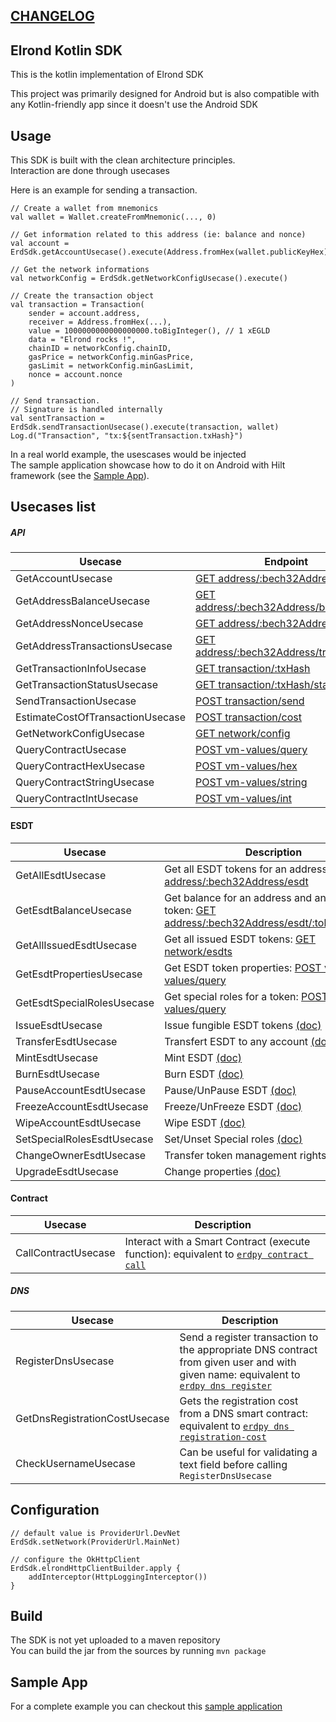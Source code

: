 
## [CHANGELOG](CHANGELOG.md)

## Elrond Kotlin SDK

This is the kotlin implementation of Elrond SDK

This project was primarily designed for Android but is also compatible with any Kotlin-friendly app since it doesn't use the Android SDK

## Usage
This SDK is built with the clean architecture principles.  
Interaction are done through usecases

Here is an example for sending a transaction.
```
// Create a wallet from mnemonics
val wallet = Wallet.createFromMnemonic(..., 0)

// Get information related to this address (ie: balance and nonce)
val account = ErdSdk.getAccountUsecase().execute(Address.fromHex(wallet.publicKeyHex))

// Get the network informations
val networkConfig = ErdSdk.getNetworkConfigUsecase().execute()

// Create the transaction object
val transaction = Transaction(
    sender = account.address,
    receiver = Address.fromHex(...),
    value = 1000000000000000000.toBigInteger(), // 1 xEGLD
    data = "Elrond rocks !",
    chainID = networkConfig.chainID,
    gasPrice = networkConfig.minGasPrice,
    gasLimit = networkConfig.minGasLimit,
    nonce = account.nonce
)

// Send transaction.
// Signature is handled internally
val sentTransaction = ErdSdk.sendTransactionUsecase().execute(transaction, wallet)
Log.d("Transaction", "tx:${sentTransaction.txHash}")
```

In a real world example, the usescases would be injected  
The sample application showcase how to do it on Android with Hilt framework (see the [Sample App](#sample-app)).

## Usecases list

##### API
| Usecase  | Endpoint  |
| ------------- | ------------- |
| GetAccountUsecase  |  [GET address/:bech32Address](https://docs.elrond.com/sdk-and-tools/rest-api/addresses/#get-address) |
| GetAddressBalanceUsecase  | [GET address/:bech32Address/balance](https://docs.elrond.com/sdk-and-tools/rest-api/addresses/#get-address-balance) |
| GetAddressNonceUsecase  | [GET address/:bech32Address/nonce](https://docs.elrond.com/sdk-and-tools/rest-api/addresses/#get-address-nonce) |
| GetAddressTransactionsUsecase  | [GET address/:bech32Address/transactions](https://docs.elrond.com/sdk-and-tools/rest-api/addresses/#get-address-transactions) |
| GetTransactionInfoUsecase  | [GET transaction/:txHash](https://docs.elrond.com/sdk-and-tools/rest-api/transactions/#get-transaction) |
| GetTransactionStatusUsecase  | [GET transaction/:txHash/status](https://docs.elrond.com/sdk-and-tools/rest-api/transactions/#get-transaction-status) |
| SendTransactionUsecase  | [POST transaction/send](https://docs.elrond.com/sdk-and-tools/rest-api/transactions/#send-transaction) |
| EstimateCostOfTransactionUsecase  | [POST transaction/cost](https://docs.elrond.com/sdk-and-tools/rest-api/transactions/#estimate-cost-of-transaction) |
| GetNetworkConfigUsecase  | [GET network/config](https://docs.elrond.com/sdk-and-tools/rest-api/network/#get-network-configuration) |
| QueryContractUsecase  | [POST vm-values/query](https://docs.elrond.com/sdk-and-tools/rest-api/virtual-machine/#compute-output-of-pure-function) |
| QueryContractHexUsecase  | [POST vm-values/hex](https://docs.elrond.com/sdk-and-tools/rest-api/virtual-machine/#compute-hex-output-of-pure-function) |
| QueryContractStringUsecase  | [POST vm-values/string](https://docs.elrond.com/sdk-and-tools/rest-api/virtual-machine/#compute-string-output-of-pure-function) |
| QueryContractIntUsecase  | [POST vm-values/int](https://docs.elrond.com/sdk-and-tools/rest-api/virtual-machine/#get-integer-output-of-pure-function) |

#### ESDT
| Usecase  | Description  |
| ------------- | ------------- |
| GetAllEsdtUsecase  | Get all ESDT tokens for an address: [GET address/:bech32Address/esdt](https://docs.elrond.com/developers/esdt-tokens/#get-all-esdt-tokens-for-an-address) |
| GetEsdtBalanceUsecase  | Get balance for an address and an ESDT token: [GET address/:bech32Address/esdt/:tokenIdentifier](https://docs.elrond.com/developers/esdt-tokens/#get-balance-for-an-address-and-an-esdt-token) |
| GetAllIssuedEsdtUsecase  | Get all issued ESDT tokens: [GET network/esdts](https://docs.elrond.com/developers/esdt-tokens/#get-all-issued-esdt-tokens) |
| GetEsdtPropertiesUsecase  | Get ESDT token properties: [POST vm-values/query](https://docs.elrond.com/developers/esdt-tokens/#get-esdt-token-properties) |
| GetEsdtSpecialRolesUsecase  | Get special roles for a token: [POST vm-values/query](https://docs.elrond.com/developers/esdt-tokens/#get-special-roles-for-a-token) |
| IssueEsdtUsecase  | Issue fungible ESDT tokens [(doc)](https://docs.elrond.com/developers/esdt-tokens/#issuance-of-fungible-esdt-tokens) |
| TransferEsdtUsecase  | Transfert ESDT to any account [(doc)](https://docs.elrond.com/developers/esdt-tokens/#transfers) |
| MintEsdtUsecase  | Mint ESDT [(doc)](https://docs.elrond.com/developers/esdt-tokens/#minting) |
| BurnEsdtUsecase  | Burn ESDT [(doc)](https://docs.elrond.com/developers/esdt-tokens/#burning) |
| PauseAccountEsdtUsecase  | Pause/UnPause ESDT [(doc)](https://docs.elrond.com/developers/esdt-tokens/#pausing-and-unpausing) |
| FreezeAccountEsdtUsecase  | Freeze/UnFreeze ESDT [(doc)](https://docs.elrond.com/developers/esdt-tokens/#freezing-and-unfreezing) |
| WipeAccountEsdtUsecase  | Wipe ESDT [(doc)](https://docs.elrond.com/developers/esdt-tokens/#wiping) |
| SetSpecialRolesEsdtUsecase  | Set/Unset Special roles [(doc)](https://docs.elrond.com/developers/esdt-tokens/#setting-and-unsetting-special-roles) |
| ChangeOwnerEsdtUsecase  | Transfer token management rights [(doc)](https://docs.elrond.com/developers/esdt-tokens/#transferring-token-management-rights) |
| UpgradeEsdtUsecase  | Change properties [(doc)](https://docs.elrond.com/developers/esdt-tokens/#upgrading-changing-properties) |


#### Contract
| Usecase  | Description  |
| ------------- | ------------- |
| CallContractUsecase  | Interact with a Smart Contract (execute function): equivalent to [`erdpy contract call`](https://docs.elrond.com/sdk-and-tools/erdpy/erdpy/) |

##### DNS
| Usecase  | Description  |
| ------------- | ------------- |
| RegisterDnsUsecase  | Send a register transaction to the appropriate DNS contract from given user and with given name: equivalent to [`erdpy dns register`](https://docs.elrond.com/sdk-and-tools/erdpy/erdpy/) |
| GetDnsRegistrationCostUsecase  | Gets the registration cost from a DNS smart contract: equivalent to [`erdpy dns registration-cost`](https://docs.elrond.com/sdk-and-tools/erdpy/erdpy/) |
| CheckUsernameUsecase  | Can be useful for validating a text field before calling `RegisterDnsUsecase `|


## Configuration
```
// default value is ProviderUrl.DevNet
ErdSdk.setNetwork(ProviderUrl.MainNet)

// configure the OkHttpClient
ErdSdk.elrondHttpClientBuilder.apply {
    addInterceptor(HttpLoggingInterceptor())
}
```

## Build
The SDK is not yet uploaded to a maven repository  
You can build the jar from the sources by running `mvn package`

## Sample App
For a complete example you can checkout this [sample application](https://github.com/Alexandre-saddour/ElrondKotlinSampleApp)
